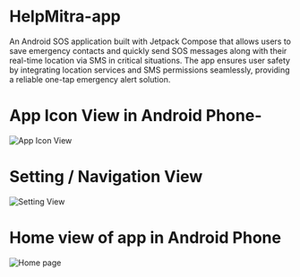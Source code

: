 # HelpMitra-app
An Android SOS application built with Jetpack Compose that allows users to save emergency contacts and quickly send SOS messages along with their real-time location via SMS in critical situations. The app ensures user safety by integrating location services and SMS permissions seamlessly, providing a reliable one-tap emergency alert solution.


# App Icon View in Android Phone- 


![App Icon View](https://github.com/user-attachments/assets/29d41c3b-4615-4162-864e-0655c0f3c7be)



# Setting / Navigation View


![Setting View](https://github.com/user-attachments/assets/a1dfcf21-097e-4e88-9820-23a78d78229c)



# Home view of app in Android Phone


![Home page](https://github.com/user-attachments/assets/51300a0a-c738-4a5b-8ae9-baf535e7c7d8)
